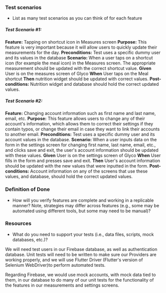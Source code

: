### Test scenarios

* List as many test scenarios as you can think of for each feature

##### Test Scenario #1: 
**Feature:** Tapping on shortcut icon in Measures screen
**Purpose:** This feature is very important because it will allow users to quickly update their measurements for the day.
**Preconditions:** Test uses a specific dummy user and its values in the database
**Scenario:** When a user taps on a shortcut icon (for example the meal icon) in the Measures screen. The appropriate measurement should be updated with the correct shortcut value.
**Given** User is on the measures screen of Glyco
**When** User taps on the Meal shortcut
**Then** nutrition widget should be updated with correct values.
**Post-conditions:** Nutrition widget and database should hold the correct updated values.

##### Test Scenario #2: 
**Feature:** Changing account information such as first name and last name, email, etc.
**Purpose:** This feature allows users to change any of their account's information, which allows them to correct their settings if they contain typos, or change their email in case they want to link their accounts to another email.
**Preconditions:** Test uses a specific dummy user and its account values in the database.
**Scenario:** When a user inputs data on the form in the settings screen for changing first name, last name, email, etc., and clicks save and exit, the user's account information should be updated with these values.
**Given** User is on the settings screen of Glyco
**When** User fills in the form and presses save and exit.
**Then** User's account information should be updated with the new values that were inputted in the form.
**Post-conditions:** Account information on any of the screens that use these values, and database, should hold the correct updated values.


### Definition of Done

* How will you verify features are complete and working in a replicable manner? Note, strategies may differ across features (e.g., some may be automated using different tools, but some may need to be manual)?

### Resources

* What do you need to support your tests (i.e., data files, scripts, mock databases, etc.)?


We will need test users in our Firebase database, as well as authentication database. Unit tests will need to be written to make sure our Providers are working properly, and we will use Flutter Driver (Flutter's version of Selenium WebDriver)to perform automated tests.

Regarding Firebase, we would use mock accounts, with mock data tied to them, in our database to do many of our unit tests for the functionality of the features in our measurements and settings screens. 
